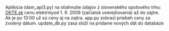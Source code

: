Aplikicia (dam_api3.py) na stiahnutie údajov z slovenského spotového trhu: [OKTE.sk](https://okte.sk) cenu elektrinyod 1. 9. 2009 (začiatok uverejňovania) až do zajtre. Ak je po 13:00 už sú ceny aj na zajtra.
app.py zobrazí priebeh ceny za zvolený dátum.
update_db.py zasa slúži na pridanie nových dát do databáze